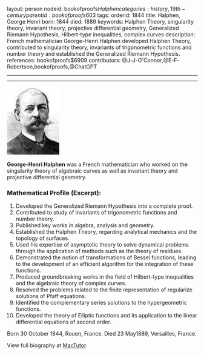 layout: person
nodeid: bookofproofs$Halphen
categories: history,19th-century
parentid: bookofproofs$603
tags: 
orderid: 1844
title: Halphen, George Henri
born: 1844
died: 1889
keywords: Halphen Theory, singularity theory, invariant theory, projective differential geometry, Generalized Riemann Hypothesis, Hilbert-type inequalities, complex curves
description: French mathematician George-Henri Halphen developed Halphen Theory, contributed to singularity theory, invariants of trigonometric functions and number theory and established the Generalized Riemann Hypothesis.
references: bookofproofs$6909
contributors: @J-J-O'Connor,@E-F-Robertson,bookofproofs,@ChatGPT

---



---

![Halphen.jpg](https://github.com/bookofproofs/bookofproofs.github.io/blob/main/_sources/_assets/images/portraits/Halphen.jpg?raw=true)

**George-Henri Halphen** was a French mathematician who worked on the singularity theory of algebraic curves as well as invariant theory and projective differential geometry.

### Mathematical Profile (Excerpt):
1. Developed the Generalized Riemann Hypothesis into a complete proof.
2. Contributed to study of invariants of trigonometric functions and number theory.
3. Published key works in algebra, analysis and geometry.
4. Established the Halphen Theory, regarding analytical mechanics and the topology of surfaces.
5. Used his expertise of asymptotic theory to solve dynamical problems through the application of methods such as the theory of residues.
6. Demonstrated the notion of transformations of Bessel functions, leading to the development of an efficient algorithm for the integration of these functions.
7. Produced groundbreaking works in the field of Hilbert-type inequalities and the algebraic theory of complex curves. 
8. Resolved the problems related to the finite representation of regularize solutions of Pfaff equations. 
9. Identified the complementary series solutions to the hypergeometric functions.
10. Developed the theory of Elliptic functions and its application to the linear differential equations of second order.

Born 30 October 1844, Rouen, France. Died 23 May1889, Versailles, France.

View full biography at [MacTutor](https://mathshistory.st-andrews.ac.uk/Biographies/Halphen/)
